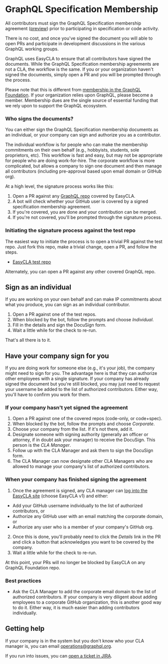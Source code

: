 # GraphQL Specification Membership

All contributors must sign the GraphQL Specification membership agreement ([preview](./GraphQL-Specification_Membership-2021-01-25-PREVIEW.pdf)) prior to participating in specification or code activity. 

There is no cost, and once you've signed the document you will able to open PRs and participate in development discussions in the various GraphQL working groups.

GraphQL uses EasyCLA to ensure that all contributors have signed the documents. While the GraphQL Specification membership agreements are not a CLA, the workflow is the same. If you or your organization haven't signed the documents, simply open a PR and you will be prompted through the process.

Please note that this is different from [membership in the GraphQL Foundation](https://foundation.graphql.org/join). If your organization relies upon GraphQL, please become a member. Membership dues are the single source of essential funding that we rely upon to support the GraphQL ecosystem.

### Who signs the documents?

You can either sign the GraphQL Specification membership documents as an individual, or your company can sign and authorize you as a contributor. 

The individual workflow is for people who can make the membership commitments on their own behalf (e.g., hobbyists, students, sole proprietors, etc). This workflow is fast and easy, but may not be appropriate for people who are doing work-for-hire. The corporate workflow is more complicated, but allows a company to sign one document and then manage all contributors (including pre-approval based upon email domain or GitHub org).

At a high level, the signature process works like this:

1. Open a PR against any [GraphQL repo](https://github.com/graphql) covered by EasyCLA.
1. A bot will check whether your GitHub user is covered by a signed specification membership agreement.
1. If you're covered, you are done and your contribution can be merged.
1. If you're not covered, you'll be prompted through the signature process.

### Initiating the signature process against the test repo

The easiest way to initiate the process is to open a trivial PR against the test repo. Just fork this repo, make a trivial change, open a PR, and follow the steps.

* [EasyCLA test repo](https://github.com/graphql/easycla-test)

Alternately, you can open a PR against any other covered GraphQL repo.

## Sign as an individual

If you are working on your own behalf and can make IP commitments about what you produce, you can sign as an individual contributor. 

1. Open a PR against one of the test repos.
1. When blocked by the bot, follow the prompts and choose *Individual*.
1. Fill in the details and sign the DocuSign form.
1. Wait a little while for the check to re-run.

That's all there is to it.

## Have your company sign for you

If you are doing work for someone else (e.g., it's your job), the company might need to sign for you. The advantage here is that they can authorize other employees with a single signature. If your company has already signed the document but you're still blocked, you may just need to request your username be added to the list of authorized contributors. Either way, you'll have to confirm you work for them.

### If your company hasn't yet signed the agreement

1. Open a PR against one of the covered repos (code-only, or code+spec).
1. When blocked by the bot, follow the prompts and choose *Corporate*.
1. Choose your company from the list. If it's not there, add it.
1. Designate someone with signing authority (generally an officer or attorney, if in doubt ask your manager) to receive the DocuSign. This person is the *CLA Manager*.
1. Follow up with the CLA Manager and ask them to sign the DocuSign form.
1. The CLA Manager can now designate other CLA Managers who are allowed to manage your company's list of authorized contributors.

### When your company has finished signing the agreement

1. Once the agreement is signed, any CLA manager can [log into the EasyCLA site](https://easycla.lfx.linuxfoundation.org/#/) (choose EasyCLA v1) and either:
  * Add your GitHub username individually to the list of authorized contributors, or
  * Authorize any GitHub user with an email matching the corporate domain, or
  * Authorize any user who is a member of your company's GitHub org.
2. Once this is done, you'll probably need to click the *Details* link in the PR and click a button that acknowledges you want to be covered by the company.
3. Wait a little while for the check to re-run.

At this point, your PRs will no longer be blocked by EasyCLA on any GraphQL Foundation repo.

### Best practices

* Ask the CLA Manager to add the corporate email domain to the list of authorized contributors. If your company is very diligent about adding employees to a corporate GitHub organization, this is another good way to do it. Either way, it is much easier than adding contributors individually.

## Getting help

If your company is in the system but you don't know who your CLA manager is, you can email [operations@graphql.org](mailto:operations@graphql.org).

If you run into issues, you can [open a ticket in JIRA](https://jira.linuxfoundation.org/plugins/servlet/theme/portal/4/create/143).
